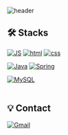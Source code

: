 ![header](https://capsule-render.vercel.app/api?type=waving&color=117AF0&text=Hello!&fontAlignY=30&fontSize=40&height=200&animation=twinkling&desc=I'm%20Kim%20Sojung,%20a%20web%20developer.&descAlignY=50&&fontColor=fff)

## 🛠️ Stacks

[![JS](https://img.shields.io/badge/JavaScript-F7DF1E?style=flat-square&logo=JavaScript&logoColor=black)](https://github.com/Joowon0220/TODO-List) [![html](https://img.shields.io/badge/Html-E34F26?style=flat-square&logo=Html5&logoColor=white)](https://github.com/Joowon0220/fullPage) [![css](https://img.shields.io/badge/CSS-1572B6?style=flat-square&logo=CSS3&logoColor=white)](https://github.com/Joowon0220/fullPage)
<br>

<!--
[![React,React Native](https://img.shields.io/badge/React-61DAFB?style=flat-square&logo=React&logoColor=black)](https://github.com/Joowon0220/My-app) [![NodeJS](https://img.shields.io/badge/Node.js-339933?style=flat-square&logo=Node.js&logoColor=white)](https://github.com/Joowon0220/NodeJS)
<br>
-->

[![Java](https://img.shields.io/badge/Java-007396?style=flat-square&logo=Java&logoColor=white)](https://github.com/Joowon0220/weather) [![Spring](https://img.shields.io/badge/Spring-6DB33F?style=flat-square&logo=Spring&logoColor=white)](https://github.com/Joowon0220/SpringMVC)
<br>

[![MySQL](https://img.shields.io/badge/MySQL-4479A1?style=flat-square&logo=MySQL&logoColor=white)](https://github.com/Joowon0220/Spring_Weather)
<br><br>

## 💡 Contact
[![Gmail](https://img.shields.io/badge/Gmail-EA4335?style=flat-square&logo=Gmail&logoColor=white)](mailto:sojungkim318@gmail.com)

